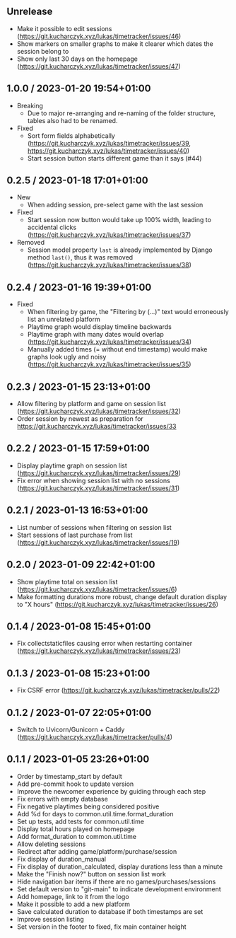 ## Unrelease

* Make it possible to edit sessions (https://git.kucharczyk.xyz/lukas/timetracker/issues/46)
* Show markers on smaller graphs to make it clearer which dates the session belong to
* Show only last 30 days on the homepage (https://git.kucharczyk.xyz/lukas/timetracker/issues/47)

## 1.0.0 / 2023-01-20 19:54+01:00

* Breaking
  * Due to major re-arranging and re-naming of the folder structure, tables also had to be renamed.
* Fixed
  * Sort form fields alphabetically (https://git.kucharczyk.xyz/lukas/timetracker/issues/39, https://git.kucharczyk.xyz/lukas/timetracker/issues/40)
  * Start session button starts different game than it says (#44)

## 0.2.5 / 2023-01-18 17:01+01:00

* New
  * When adding session, pre-select game with the last session
* Fixed
  * Start session now button would take up 100% width, leading to accidental clicks (https://git.kucharczyk.xyz/lukas/timetracker/issues/37)
* Removed
  * Session model property `last` is already implemented by Django method `last()`, thus it was removed (https://git.kucharczyk.xyz/lukas/timetracker/issues/38)

## 0.2.4 / 2023-01-16 19:39+01:00

* Fixed
  * When filtering by game, the "Filtering by (...)" text would erroneously list an unrelated platform
  * Playtime graph would display timeline backwards
  * Playtime graph with many dates would overlap (https://git.kucharczyk.xyz/lukas/timetracker/issues/34)
  * Manually added times (= without end timestamp) would make graphs look ugly and noisy (https://git.kucharczyk.xyz/lukas/timetracker/issues/35)

## 0.2.3 / 2023-01-15 23:13+01:00

* Allow filtering by platform and game on session list (https://git.kucharczyk.xyz/lukas/timetracker/issues/32)
* Order session by newest as preparation for https://git.kucharczyk.xyz/lukas/timetracker/issues/33

## 0.2.2 / 2023-01-15 17:59+01:00

* Display playtime graph on session list (https://git.kucharczyk.xyz/lukas/timetracker/issues/29)
* Fix error when showing session list with no sessions (https://git.kucharczyk.xyz/lukas/timetracker/issues/31)

## 0.2.1 / 2023-01-13 16:53+01:00

* List number of sessions when filtering on session list
* Start sessions of last purchase from list (https://git.kucharczyk.xyz/lukas/timetracker/issues/19)

## 0.2.0 / 2023-01-09 22:42+01:00

* Show playtime total on session list (https://git.kucharczyk.xyz/lukas/timetracker/issues/6)
* Make formatting durations more robust, change default duration display to "X hours" (https://git.kucharczyk.xyz/lukas/timetracker/issues/26)

## 0.1.4 / 2023-01-08 15:45+01:00

* Fix collectstaticfiles causing error when restarting container (https://git.kucharczyk.xyz/lukas/timetracker/issues/23)

## 0.1.3 / 2023-01-08 15:23+01:00

* Fix CSRF error (https://git.kucharczyk.xyz/lukas/timetracker/pulls/22)

## 0.1.2 / 2023-01-07 22:05+01:00

* Switch to Uvicorn/Gunicorn + Caddy (https://git.kucharczyk.xyz/lukas/timetracker/pulls/4)

## 0.1.1 / 2023-01-05 23:26+01:00
* Order by timestamp_start by default
* Add pre-commit hook to update version
* Improve the newcomer experience by guiding through each step
* Fix errors with empty database
* Fix negative playtimes being considered positive
* Add %d for days to common.util.time.format_duration
* Set up tests, add tests for common.util.time
* Display total hours played on homepage
* Add format_duration to common.util.time
* Allow deleting sessions
* Redirect after adding game/platform/purchase/session
* Fix display of duration_manual
* Fix display of duration_calculated, display durations less than a minute
* Make the "Finish now?" button on session list work
* Hide navigation bar items if there are no games/purchases/sessions
* Set default version to "git-main" to indicate development environment
* Add homepage, link to it from the logo
* Make it possible to add a new platform
* Save calculated duration to database if both timestamps are set
* Improve session listing
* Set version in the footer to fixed, fix main container height
